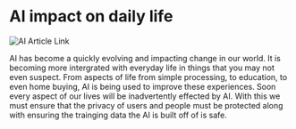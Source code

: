 # AI impact on daily life
![AI Article Link](https://www.politico.com/news/2024/02/04/how-ai-is-quietly-changing-everyday-life-00138341)

AI has become a quickly evolving and impacting change in our world. It is becoming more intergrated with everyday life in things that you may not even suspect. From aspects of life from simple processing, to education, to even home buying, AI is being used to improve these experiences. Soon every aspect of our lives will be inadvertently effected by AI. With this we must ensure that the privacy of users and people must be protected along with ensuring the trainging data the AI is built off of is safe.